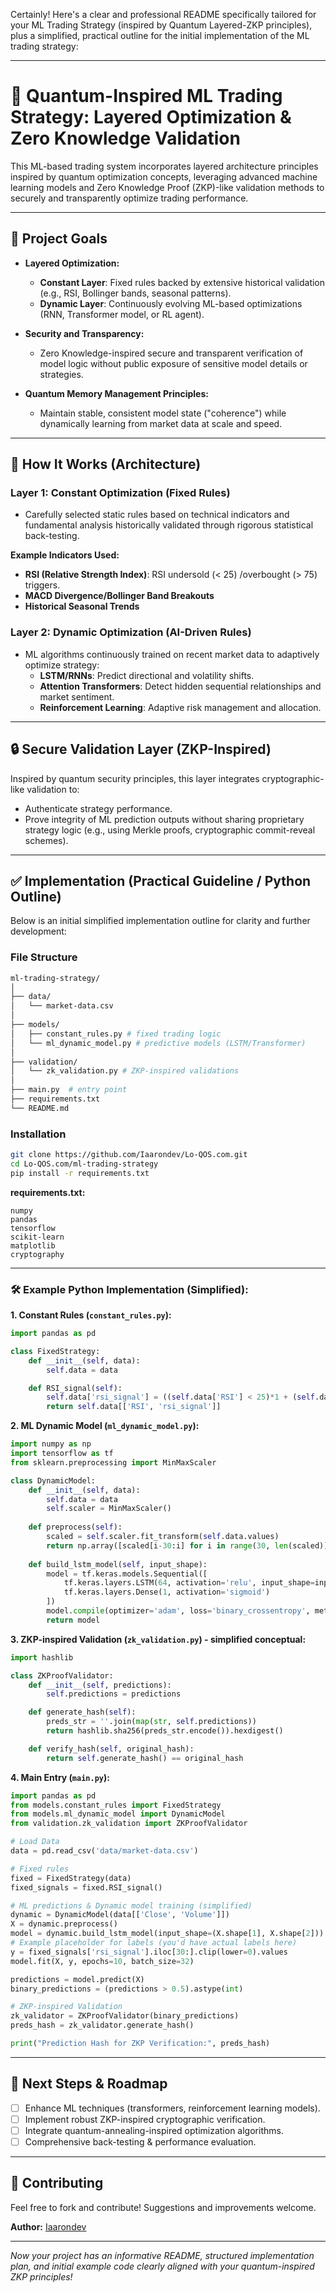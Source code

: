 Certainly! Here's a clear and professional README specifically tailored for your ML Trading Strategy (inspired by Quantum Layered-ZKP principles), plus a simplified, practical outline for the initial implementation of the ML trading strategy:

---  

# 🚀 Quantum-Inspired ML Trading Strategy: Layered Optimization & Zero Knowledge Validation  

This ML-based trading system incorporates layered architecture principles inspired by quantum optimization concepts, leveraging advanced machine learning models and Zero Knowledge Proof (ZKP)-like validation methods to securely and transparently optimize trading performance.  

---

## 📌 Project Goals  

- **Layered Optimization:**  
  - **Constant Layer**: Fixed rules backed by extensive historical validation (e.g., RSI, Bollinger bands, seasonal patterns).
  - **Dynamic Layer**: Continuously evolving ML-based optimizations (RNN, Transformer model, or RL agent).

- **Security and Transparency:**  
  - Zero Knowledge-inspired secure and transparent verification of model logic without public exposure of sensitive model details or strategies.

- **Quantum Memory Management Principles:**  
  - Maintain stable, consistent model state ("coherence") while dynamically learning from market data at scale and speed.

---

## 🧠 How It Works (Architecture)  

### Layer 1: Constant Optimization (Fixed Rules)  

- Carefully selected static rules based on technical indicators and fundamental analysis historically validated through rigorous statistical back-testing.  

**Example Indicators Used:**  
- **RSI (Relative Strength Index)**: RSI undersold (< 25) /overbought (> 75) triggers.  
- **MACD Divergence/Bollinger Band Breakouts**  
- **Historical Seasonal Trends**  

### Layer 2: Dynamic Optimization (AI-Driven Rules)  

- ML algorithms continuously trained on recent market data to adaptively optimize strategy:  
  - **LSTM/RNNs**: Predict directional and volatility shifts.  
  - **Attention Transformers**: Detect hidden sequential relationships and market sentiment.
  - **Reinforcement Learning**: Adaptive risk management and allocation.

---

## 🔒 Secure Validation Layer (ZKP-Inspired)  

Inspired by quantum security principles, this layer integrates cryptographic-like validation to:  

- Authenticate strategy performance.  
- Prove integrity of ML prediction outputs without sharing proprietary strategy logic (e.g., using Merkle proofs, cryptographic commit-reveal schemes).   
  
---

## ✅ Implementation (Practical Guideline / Python Outline)  

Below is an initial simplified implementation outline for clarity and further development:

### File Structure  

```bash  
ml-trading-strategy/  
│  
├── data/  
│   └── market-data.csv  
│  
├── models/  
│   ├── constant_rules.py # fixed trading logic  
│   └── ml_dynamic_model.py # predictive models (LSTM/Transformer)  
│  
├── validation/  
│   └── zk_validation.py # ZKP-inspired validations  
│  
├── main.py  # entry point  
├── requirements.txt  
└── README.md  
```  

### Installation  

```bash  
git clone https://github.com/Iaarondev/Lo-QOS.com.git  
cd Lo-QOS.com/ml-trading-strategy  
pip install -r requirements.txt  
```  

**requirements.txt:**  
```
numpy  
pandas  
tensorflow  
scikit-learn  
matplotlib  
cryptography  
```

---

### 🛠️ Example Python Implementation (Simplified):  

**1. Constant Rules (`constant_rules.py`):**  

```python  
import pandas as pd  

class FixedStrategy:  
    def __init__(self, data):  
        self.data = data  

    def RSI_signal(self):  
        self.data['rsi_signal'] = ((self.data['RSI'] < 25)*1 + (self.data['RSI'] > 75)*-1)  
        return self.data[['RSI', 'rsi_signal']]  
```  

**2. ML Dynamic Model (`ml_dynamic_model.py`):**  

```python  
import numpy as np  
import tensorflow as tf  
from sklearn.preprocessing import MinMaxScaler  

class DynamicModel:  
    def __init__(self, data):  
        self.data = data  
        self.scaler = MinMaxScaler()  
      
    def preprocess(self):  
        scaled = self.scaler.fit_transform(self.data.values)  
        return np.array([scaled[i-30:i] for i in range(30, len(scaled))])  
  
    def build_lstm_model(self, input_shape):  
        model = tf.keras.models.Sequential([  
            tf.keras.layers.LSTM(64, activation='relu', input_shape=input_shape),  
            tf.keras.layers.Dense(1, activation='sigmoid')  
        ])  
        model.compile(optimizer='adam', loss='binary_crossentropy', metrics=['accuracy'])  
        return model  
```  

**3. ZKP-inspired Validation (`zk_validation.py`) - simplified conceptual:**  

```python  
import hashlib  

class ZKProofValidator:  
    def __init__(self, predictions):  
        self.predictions = predictions  

    def generate_hash(self):  
        preds_str = ''.join(map(str, self.predictions))  
        return hashlib.sha256(preds_str.encode()).hexdigest()  

    def verify_hash(self, original_hash):  
        return self.generate_hash() == original_hash  
```

**4. Main Entry (`main.py`):**  

```python  
import pandas as pd  
from models.constant_rules import FixedStrategy  
from models.ml_dynamic_model import DynamicModel  
from validation.zk_validation import ZKProofValidator  

# Load Data  
data = pd.read_csv('data/market-data.csv')  

# Fixed rules  
fixed = FixedStrategy(data)  
fixed_signals = fixed.RSI_signal()  

# ML predictions & Dynamic model training (simplified)  
dynamic = DynamicModel(data[['Close', 'Volume']])  
X = dynamic.preprocess()  
model = dynamic.build_lstm_model(input_shape=(X.shape[1], X.shape[2]))  
# Example placeholder for labels (you'd have actual labels here)  
y = fixed_signals['rsi_signal'].iloc[30:].clip(lower=0).values  
model.fit(X, y, epochs=10, batch_size=32)  

predictions = model.predict(X)  
binary_predictions = (predictions > 0.5).astype(int)  

# ZKP-inspired Validation  
zk_validator = ZKProofValidator(binary_predictions)  
preds_hash = zk_validator.generate_hash()  

print("Prediction Hash for ZKP Verification:", preds_hash)  
```

---

## 📅 Next Steps & Roadmap  

- [ ] Enhance ML techniques (transformers, reinforcement learning models).  
- [ ] Implement robust ZKP-inspired cryptographic verification.  
- [ ] Integrate quantum-annealing-inspired optimization algorithms.  
- [ ] Comprehensive back-testing & performance evaluation.  

---

## 🌟 Contributing  

Feel free to fork and contribute! Suggestions and improvements welcome.

**Author:** [Iaarondev](https://github.com/Iaarondev)  

---

*Now your project has an informative README, structured implementation plan, and initial example code clearly aligned with your quantum-inspired ZKP principles!*